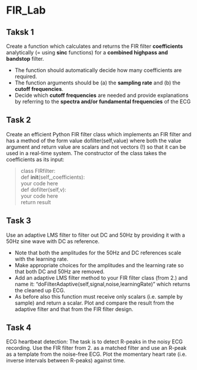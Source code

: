 # FIR_Lab

## Taksk 1
Create a function which calculates and returns the FIR filter **coefficients** analytically (= using **sinc** functions) for a **combined highpass and bandstop** filter. 
* The function should automatically decide how many coefficients are required. 
* The function arguments should be (a) the **sampling rate** and (b) the **cutoff frequencies**. 
* Decide which **cutoff frequencies** are needed and provide explanations by referring to the **spectra and/or fundamental frequencies** of the ECG

## Task 2
Create an efficient Python FIR filter class which implements an FIR filter and has a method of the form value dofilter(self,value) where both the value argument and return value are scalars and not vectors (!) so that it can be used in a real-time system. The constructor of the class takes the coefficients as its input: 

>class FIRfilter: \
>def __init__(self,_coefficients): \
>your code here \
>def dofilter(self,v): \
>your code here \
>return result 

## Task 3
Use an adaptive LMS filter to filter out DC and 50Hz by providing it with a 50Hz sine wave with DC as reference.
* Note that both the amplitudes for the 50Hz and DC references scale with the learning rate. 
* Make appropriate choices for the amplitudes and the learning rate so that both DC and 50Hz are removed. 
* Add an adaptive LMS filter method to your FIR filter class (from 2.) and name it: “doFilterAdaptive(self,signal,noise,learningRate)” which returns the cleaned up ECG. 
* As before also this function must receive only scalars (i.e. sample by sample) and return a scalar. Plot and compare the result from the adaptive filter and that from the FIR filter design.

## Task 4
ECG heartbeat detection: The task is to detect R-peaks in the noisy ECG recording. Use the FIR filter from 2. as a matched filter and use an R-peak as a template from the noise-free ECG. Plot the momentary heart rate (i.e. inverse intervals between R-peaks) against time. 